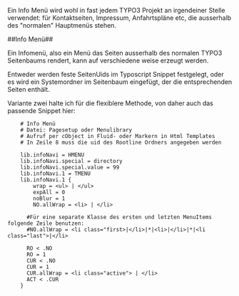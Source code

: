 Ein Info Menü wird wohl in fast jedem TYPO3 Projekt an irgendeiner Stelle verwendet: für Kontaktseiten, Impressum, Anfahrtspläne etc, die ausserhalb des "normalen" Hauptmenüs stehen.

##Info Menü##

Ein Infomenü, also ein Menü das Seiten ausserhalb des normalen TYPO3 Seitenbaums rendert, kann auf verschiedene weise erzeugt werden.

Entweder werden feste SeitenUids im Typoscript Snippet festgelegt, oder es wird ein Systemordner im Seitenbaum eingefügt, der die entsprechenden Seiten enthält.

Variante zwei halte ich für die flexiblere Methode, von daher auch das passende Snippet hier:

```
    # Info Menü
    # Datei: Pagesetup oder Menulibrary
    # Aufruf per cObject in Fluid- oder Markern in Html Templates
    # In Zeile 8 muss die uid des Rootline Ordners angegeben werden
    
    lib.infoNavi = HMENU
    lib.infoNavi.special = directory
    lib.infoNavi.special.value = 99
    lib.infoNavi.1 = TMENU
    lib.infoNavi.1 {
        wrap = <ul> | </ul>
        expAll = 0
        noBlur = 1
        NO.allWrap = <li> | </li>

      #Für eine separate Klasse des ersten und letzten MenuItems folgende Zeile benutzen:
      #NO.allWrap = <li class="first>|</li>|*|<li>|</li>|*|<li class="last">|</li>

      RO < .NO
      RO = 1
      CUR < .NO
      CUR = 1
      CUR.allWrap = <li class="active"> | </li>
      ACT < .CUR
    }
```
